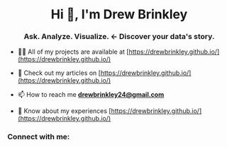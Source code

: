 <h1 align="center">Hi 👋, I'm Drew Brinkley</h1>
<h3 align="center">Ask. Analyze. Visualize. <- Discover your data's story.</h3>

- 👨‍💻 All of my projects are available at [https://drewbrinkley.github.io/](https://drewbrinkley.github.io/)

- 📝 Check out my articles on [https://drewbrinkley.github.io/](https://drewbrinkley.github.io/)

- 📫 How to reach me **drewbrinkley24@gmail.com**

- 📄 Know about my experiences [https://drewbrinkley.github.io/](https://drewbrinkley.github.io/)

<h3 align="left">Connect with me:</h3>
<p align="left">
</p>
